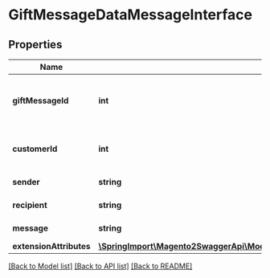# GiftMessageDataMessageInterface

## Properties
Name | Type | Description | Notes
------------ | ------------- | ------------- | -------------
**giftMessageId** | **int** | Gift message ID. Otherwise, null. | [optional] 
**customerId** | **int** | Customer ID. Otherwise, null. | [optional] 
**sender** | **string** | Sender name. | 
**recipient** | **string** | Recipient name. | 
**message** | **string** | Message text. | 
**extensionAttributes** | [**\SpringImport\Magento2SwaggerApi\Model\GiftMessageDataMessageExtensionInterface**](GiftMessageDataMessageExtensionInterface.md) |  | [optional] 

[[Back to Model list]](../README.md#documentation-for-models) [[Back to API list]](../README.md#documentation-for-api-endpoints) [[Back to README]](../README.md)


